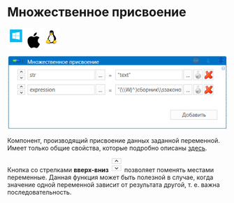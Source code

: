 # Множественное присвоение

![](../../../resources/activities/basic/logic/image-100-1-1-1-1-1-1-1-1-4.png)

![](../../../resources/activities/basic/logic/множественное-присвоение.png)

Компонент, производящий присвоение данных заданной переменной. Имеет только общие свойства, которые подробно описаны [здесь](https://docs.primo-rpa.ru/primo-rpa/primo-studio/process/elements).

Кнопка со стрелками **вверх-вниз** ![](../../../resources/activities/basic/logic/кнопка-во-мн.присвоении.png) позволяет поменять местами переменные. Данная функция может быть полезной в случае, когда значение одной переменной зависит от результата другой, т. е. важна последовательность.
